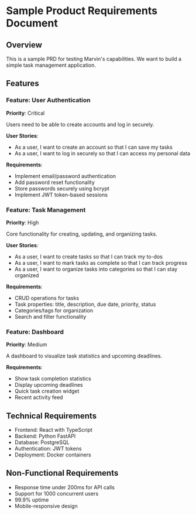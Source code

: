 # Sample Product Requirements Document

## Overview
This is a sample PRD for testing Marvin's capabilities. We want to build a simple task management application.

## Features

### Feature: User Authentication
**Priority**: Critical

Users need to be able to create accounts and log in securely.

**User Stories**:
- As a user, I want to create an account so that I can save my tasks
- As a user, I want to log in securely so that I can access my personal data

**Requirements**:
- Implement email/password authentication
- Add password reset functionality
- Store passwords securely using bcrypt
- Implement JWT token-based sessions

### Feature: Task Management
**Priority**: High

Core functionality for creating, updating, and organizing tasks.

**User Stories**:
- As a user, I want to create tasks so that I can track my to-dos
- As a user, I want to mark tasks as complete so that I can track progress
- As a user, I want to organize tasks into categories so that I can stay organized

**Requirements**:
- CRUD operations for tasks
- Task properties: title, description, due date, priority, status
- Categories/tags for organization
- Search and filter functionality

### Feature: Dashboard
**Priority**: Medium

A dashboard to visualize task statistics and upcoming deadlines.

**Requirements**:
- Show task completion statistics
- Display upcoming deadlines
- Quick task creation widget
- Recent activity feed

## Technical Requirements
- Frontend: React with TypeScript
- Backend: Python FastAPI
- Database: PostgreSQL
- Authentication: JWT tokens
- Deployment: Docker containers

## Non-Functional Requirements
- Response time under 200ms for API calls
- Support for 1000 concurrent users
- 99.9% uptime
- Mobile-responsive design
